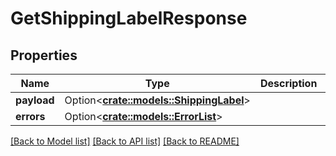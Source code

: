# GetShippingLabelResponse

## Properties

Name | Type | Description | Notes
------------ | ------------- | ------------- | -------------
**payload** | Option<[**crate::models::ShippingLabel**](ShippingLabel.md)> |  | [optional]
**errors** | Option<[**crate::models::ErrorList**](ErrorList.md)> |  | [optional]

[[Back to Model list]](../README.md#documentation-for-models) [[Back to API list]](../README.md#documentation-for-api-endpoints) [[Back to README]](../README.md)


